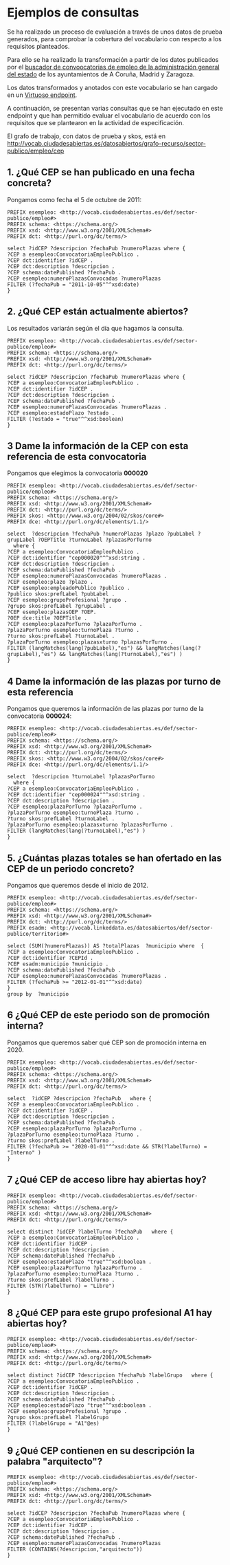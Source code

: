 # Ejemplos de consultas

Se ha realizado un proceso de evaluación a través de unos datos de prueba generados, para comprobar la cobertura del vocabulario con respecto a los requisitos planteados.

Para ello se ha realizado la transformación a partir de los datos publicados por el [buscador de convoocatorias de empleo de la administración general del estado](https://administracion.gob.es/pagFront/empleoBecas/empleo/buscadorEmpleoAvanzado.htm) de los ayuntamientos de A Coruña, Madrid y Zaragoza.

Los datos transformados y anotados con este vocabulario se han cargado en un [Virtuoso endpoint](http://ciudadesabiertas.linkeddata.es/sparql).

A continuación, se presentan varias consultas que se han ejecutado en este endpoint y que han permitido evaluar el vocabulario de acuerdo con los requisitos que se plantearon en la actividad de especificación. 

El grafo de trabajo, con datos de prueba y skos, está en http://vocab.ciudadesabiertas.es/datosabiertos/grafo-recurso/sector-publico/empleo/cep

## 1. ¿Qué CEP se han publicado en una fecha concreta?

Pongamos como fecha el 5 de octubre de 2011:

```
PREFIX esempleo: <http://vocab.ciudadesabiertas.es/def/sector-publico/empleo#>
PREFIX schema: <https://schema.org/>
PREFIX xsd: <http://www.w3.org/2001/XMLSchema#>
PREFIX dct: <http://purl.org/dc/terms/>

select ?idCEP ?descripcion ?fechaPub ?numeroPlazas where {
?CEP a esempleo:ConvocatoriaEmpleoPublico .
?CEP dct:identifier ?idCEP .
?CEP dct:description ?descripcion .
?CEP schema:datePublished ?fechaPub .
?CEP esempleo:numeroPlazasConvocadas ?numeroPlazas
FILTER (?fechaPub = "2011-10-05"^^xsd:date)
} 
```
## 2. ¿Qué CEP están actualmente abiertos?

Los resultados variarán según el día que hagamos la consulta.

```
PREFIX esempleo: <http://vocab.ciudadesabiertas.es/def/sector-publico/empleo#>
PREFIX schema: <https://schema.org/>
PREFIX xsd: <http://www.w3.org/2001/XMLSchema#>
PREFIX dct: <http://purl.org/dc/terms/>

select ?idCEP ?descripcion ?fechaPub ?numeroPlazas where {
?CEP a esempleo:ConvocatoriaEmpleoPublico .
?CEP dct:identifier ?idCEP .
?CEP dct:description ?descripcion .
?CEP schema:datePublished ?fechaPub .
?CEP esempleo:numeroPlazasConvocadas ?numeroPlazas .
?CEP esempleo:estadoPlazo ?estado .
FILTER (?estado = "true"^^xsd:boolean)
}
```

## 3 Dame la información de la CEP con esta referencia de esta convocatoria

Pongamos que elegimos la convocatoria **000020**
```
PREFIX esempleo: <http://vocab.ciudadesabiertas.es/def/sector-publico/empleo#>
PREFIX schema: <https://schema.org/>
PREFIX xsd: <http://www.w3.org/2001/XMLSchema#>
PREFIX dct: <http://purl.org/dc/terms/>
PREFIX skos: <http://www.w3.org/2004/02/skos/core#>
PREFIX dce: <http://purl.org/dc/elements/1.1/>

select  ?descripcion ?fechaPub ?numeroPlazas ?plazo ?pubLabel ?grupLabel ?OEPTitle ?turnoLabel ?plazasPorTurno
  where {
?CEP a esempleo:ConvocatoriaEmpleoPublico .
?CEP dct:identifier "cep000020"^^xsd:string .
?CEP dct:description ?descripcion .
?CEP schema:datePublished ?fechaPub .
?CEP esempleo:numeroPlazasConvocadas ?numeroPlazas .
?CEP esempleo:plazo ?plazo .
?CEP esempleo:empleadoPublico ?publico .
?publico skos:prefLabel ?pubLabel .
?CEP esempleo:grupoProfesional ?grupo .
?grupo skos:prefLabel ?grupLabel .
?CEP esempleo:plazasOEP ?OEP.
?OEP dce:title ?OEPTitle .
?CEP esempleo:plazaPorTurno ?plazaPorTurno .
?plazaPorTurno esempleo:turnoPlaza ?turno .
?turno skos:prefLabel ?turnoLabel .
?plazaPorTurno esempleo:plazasxturno ?plazasPorTurno .
FILTER (langMatches(lang(?pubLabel),"es") && langMatches(lang(?grupLabel),"es") && langMatches(lang(?turnoLabel),"es") )
} 
```

## 4 Dame la información de las plazas por turno de esta referencia

Pongamos que queremos la información de las plazas por turno de la convocatoria **000024**:

```
PREFIX esempleo: <http://vocab.ciudadesabiertas.es/def/sector-publico/empleo#>
PREFIX schema: <https://schema.org/>
PREFIX xsd: <http://www.w3.org/2001/XMLSchema#>
PREFIX dct: <http://purl.org/dc/terms/>
PREFIX skos: <http://www.w3.org/2004/02/skos/core#>
PREFIX dce: <http://purl.org/dc/elements/1.1/>

select  ?descripcion ?turnoLabel ?plazasPorTurno
  where {
?CEP a esempleo:ConvocatoriaEmpleoPublico .
?CEP dct:identifier "cep000024"^^xsd:string .
?CEP dct:description ?descripcion .
?CEP esempleo:plazaPorTurno ?plazaPorTurno .
?plazaPorTurno esempleo:turnoPlaza ?turno .
?turno skos:prefLabel ?turnoLabel .
?plazaPorTurno esempleo:plazasxturno ?plazasPorTurno .
FILTER (langMatches(lang(?turnoLabel),"es") )
}
```

## 5. ¿Cuántas plazas totales se han ofertado en las CEP de un periodo concreto?

Pongamos que queremos desde el inicio de 2012.

```
PREFIX esempleo: <http://vocab.ciudadesabiertas.es/def/sector-publico/empleo#>
PREFIX schema: <https://schema.org/>
PREFIX xsd: <http://www.w3.org/2001/XMLSchema#>
PREFIX dct: <http://purl.org/dc/terms/>
PREFIX esadm: <http://vocab.linkeddata.es/datosabiertos/def/sector-publico/territorio#>

select (SUM(?numeroPlazas)) AS ?totalPlazas  ?municipio where  {
?CEP a esempleo:ConvocatoriaEmpleoPublico .
?CEP dct:identifier ?CEPId .
?CEP esadm:municipio ?municipio .
?CEP schema:datePublished ?fechaPub .
?CEP esempleo:numeroPlazasConvocadas ?numeroPlazas .
FILTER (?fechaPub >= "2012-01-01"^^xsd:date)
} 
group by  ?municipio
```

## 6 ¿Qué CEP de este periodo son de promoción interna?

Pongamos que queremos saber qué CEP son de promoción interna en 2020.

```
PREFIX esempleo: <http://vocab.ciudadesabiertas.es/def/sector-publico/empleo#>
PREFIX schema: <https://schema.org/>
PREFIX xsd: <http://www.w3.org/2001/XMLSchema#>
PREFIX dct: <http://purl.org/dc/terms/>

select  ?idCEP ?descripcion ?fechaPub   where {
?CEP a esempleo:ConvocatoriaEmpleoPublico .
?CEP dct:identifier ?idCEP .
?CEP dct:description ?descripcion .
?CEP schema:datePublished ?fechaPub .
?CEP esempleo:plazaPorTurno ?plazaPorTurno .
?plazaPorTurno esempleo:turnoPlaza ?turno .
?turno skos:prefLabel ?labelTurno .
FILTER (?fechaPub >= "2020-01-01"^^xsd:date && STR(?labelTurno) = "Interno" )
} 
```

## 7 ¿Qué CEP de acceso libre hay abiertas hoy?


```
PREFIX esempleo: <http://vocab.ciudadesabiertas.es/def/sector-publico/empleo#>
PREFIX schema: <https://schema.org/>
PREFIX xsd: <http://www.w3.org/2001/XMLSchema#>
PREFIX dct: <http://purl.org/dc/terms/>

select distinct ?idCEP ?labelTurno ?fechaPub   where {
?CEP a esempleo:ConvocatoriaEmpleoPublico .
?CEP dct:identifier ?idCEP .
?CEP dct:description ?descripcion .
?CEP schema:datePublished ?fechaPub .
?CEP esempleo:estadoPlazo "true"^^xsd:boolean .
?CEP esempleo:plazaPorTurno ?plazaPorTurno .
?plazaPorTurno esempleo:turnoPlaza ?turno .
?turno skos:prefLabel ?labelTurno .
FILTER (STR(?labelTurno) = "Libre")
}
```
## 8 ¿Qué CEP para este grupo profesional A1 hay abiertas hoy?


```
PREFIX esempleo: <http://vocab.ciudadesabiertas.es/def/sector-publico/empleo#>
PREFIX schema: <https://schema.org/>
PREFIX xsd: <http://www.w3.org/2001/XMLSchema#>
PREFIX dct: <http://purl.org/dc/terms/>

select distinct ?idCEP ?descripcion ?fechaPub ?labelGrupo   where {
?CEP a esempleo:ConvocatoriaEmpleoPublico .
?CEP dct:identifier ?idCEP .
?CEP dct:description ?descripcion .
?CEP schema:datePublished ?fechaPub .
?CEP esempleo:estadoPlazo "true"^^xsd:boolean .
?CEP esempleo:grupoProfesional ?grupo .
?grupo skos:prefLabel ?labelGrupo
FILTER (?labelGrupo = "A1"@es)
}
```
## 9  ¿Qué CEP contienen en su descripción la palabra "arquitecto"?

```
PREFIX esempleo: <http://vocab.ciudadesabiertas.es/def/sector-publico/empleo#>
PREFIX schema: <https://schema.org/>
PREFIX xsd: <http://www.w3.org/2001/XMLSchema#>
PREFIX dct: <http://purl.org/dc/terms/>

select ?idCEP ?descripcion ?fechaPub ?numeroPlazas where {
?CEP a esempleo:ConvocatoriaEmpleoPublico .
?CEP dct:identifier ?idCEP .
?CEP dct:description ?descripcion .
?CEP schema:datePublished ?fechaPub .
?CEP esempleo:numeroPlazasConvocadas ?numeroPlazas
FILTER (CONTAINS(?descripcion,"arquitecto"))
} 
```